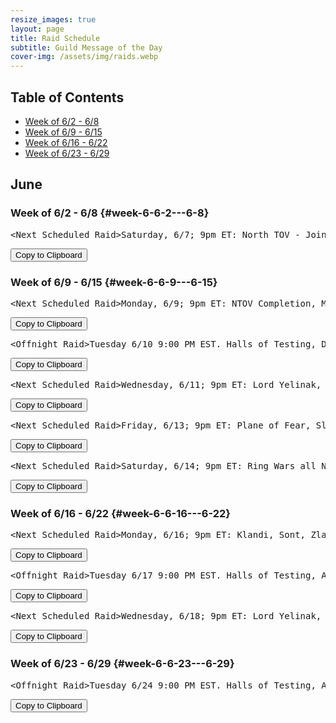 ```yaml
---
resize_images: true
layout: page
title: Raid Schedule
subtitle: Guild Message of the Day
cover-img: /assets/img/raids.webp
---
```


## Table of Contents

- [Week of 6/2 - 6/8](#week-6-6-2---6-8)
- [Week of 6/9 - 6/15](#week-6-6-9---6-15)
- [Week of 6/16 - 6/22](#week-6-6-16---6-22)
- [Week of 6/23 - 6/29](#week-6-6-23---6-29)


## June


### Week of 6/2 - 6/8 {#week-6-6-2---6-8}

<div class="copy-text-container"><pre class="copy-text-content" id="copy-box-gg1v83811">&lt;Next Scheduled Raid&gt;Saturday, 6/7; 9pm ET: North TOV - Join us at formerglory.lol</pre><button class="copy-button" onclick="copyText('copy-box-gg1v83811')">Copy to Clipboard</button></div>


### Week of 6/9 - 6/15 {#week-6-6-9---6-15}

<div class="copy-text-container"><pre class="copy-text-content" id="copy-box-nudsxf6cc">&lt;Next Scheduled Raid&gt;Monday, 6/9; 9pm ET: NTOV Completion, More TBD - Join us at formerglory.lol</pre><button class="copy-button" onclick="copyText('copy-box-nudsxf6cc')">Copy to Clipboard</button></div>

<div class="copy-text-container"><pre class="copy-text-content" id="copy-box-k50z21rjw">&lt;Offnight Raid&gt;Tuesday 6/10 9:00 PM EST. Halls of Testing, Dozekar and Minis. - Join us at formerglory.lol</pre><button class="copy-button" onclick="copyText('copy-box-k50z21rjw')">Copy to Clipboard</button></div>

<div class="copy-text-container"><pre class="copy-text-content" id="copy-box-6w9g3zjpw">&lt;Next Scheduled Raid&gt;Wednesday, 6/11; 9pm ET: Lord Yelinak, King Tormax, Vindi, Statue, AOW - Join us at formerglory.lol</pre><button class="copy-button" onclick="copyText('copy-box-6w9g3zjpw')">Copy to Clipboard</button></div>

<div class="copy-text-container"><pre class="copy-text-content" id="copy-box-gpey295ks">&lt;Next Scheduled Raid&gt;Friday, 6/13; 9pm ET: Plane of Fear, Sleeper's Tomb - Join us at formerglory.lol</pre><button class="copy-button" onclick="copyText('copy-box-gpey295ks')">Copy to Clipboard</button></div>

<div class="copy-text-container"><pre class="copy-text-content" id="copy-box-a1j2giiem">&lt;Next Scheduled Raid&gt;Saturday, 6/14; 9pm ET: Ring Wars all Night - Join us at formerglory.lol</pre><button class="copy-button" onclick="copyText('copy-box-a1j2giiem')">Copy to Clipboard</button></div>


### Week of 6/16 - 6/22 {#week-6-6-16---6-22}

<div class="copy-text-container"><pre class="copy-text-content" id="copy-box-1dez2rhpy">&lt;Next Scheduled Raid&gt;Monday, 6/16; 9pm ET: Klandi, Sont, Zlandi, HoT, LTK, - Join us at formerglory.lol</pre><button class="copy-button" onclick="copyText('copy-box-1dez2rhpy')">Copy to Clipboard</button></div>

<div class="copy-text-container"><pre class="copy-text-content" id="copy-box-e6kgjmswh">&lt;Offnight Raid&gt;Tuesday 6/17 9:00 PM EST. Halls of Testing, Armor Farm and Minis. - Join us at formerglory.lol</pre><button class="copy-button" onclick="copyText('copy-box-e6kgjmswh')">Copy to Clipboard</button></div>

<div class="copy-text-container"><pre class="copy-text-content" id="copy-box-t9j1ir0kk">&lt;Next Scheduled Raid&gt;Wednesday, 6/18; 9pm ET: Lord Yelinak, King Tormax, Vindi, Statue, AOW - Join us at formerglory.lol</pre><button class="copy-button" onclick="copyText('copy-box-t9j1ir0kk')">Copy to Clipboard</button></div>


### Week of 6/23 - 6/29 {#week-6-6-23---6-29}

<div class="copy-text-container"><pre class="copy-text-content" id="copy-box-yif44qnp4">&lt;Offnight Raid&gt;Tuesday 6/24 9:00 PM EST. Halls of Testing, Armor Farm and Minis. - Join us at formerglory.lol</pre><button class="copy-button" onclick="copyText('copy-box-yif44qnp4')">Copy to Clipboard</button></div>

